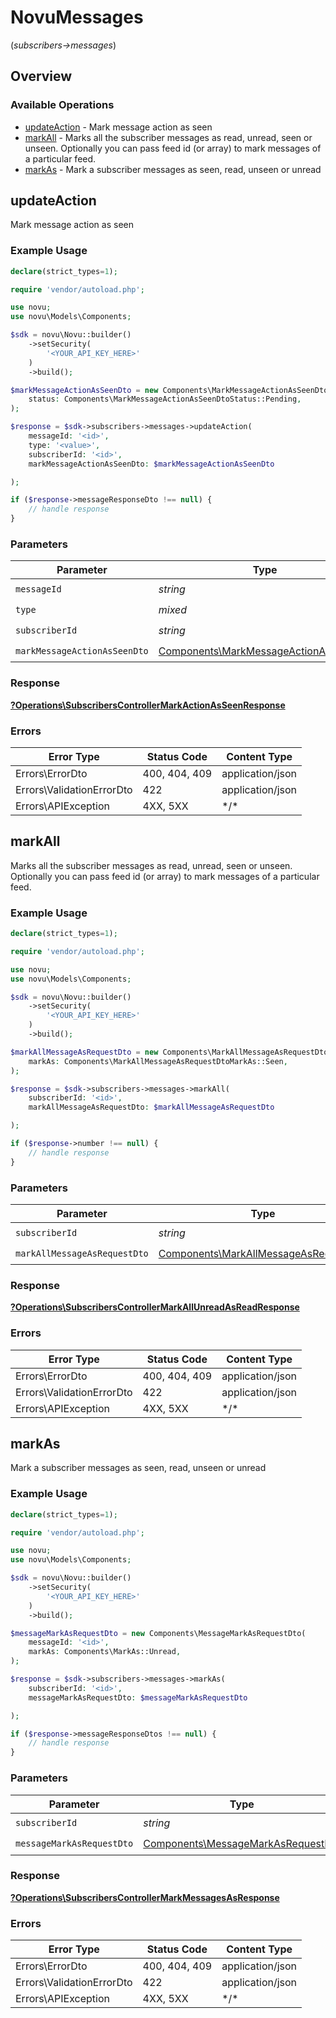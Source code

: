# NovuMessages
(*subscribers->messages*)

## Overview

### Available Operations

* [updateAction](#updateaction) - Mark message action as seen
* [markAll](#markall) - Marks all the subscriber messages as read, unread, seen or unseen. Optionally you can pass feed id (or array) to mark messages of a particular feed.
* [markAs](#markas) - Mark a subscriber messages as seen, read, unseen or unread

## updateAction

Mark message action as seen

### Example Usage

```php
declare(strict_types=1);

require 'vendor/autoload.php';

use novu;
use novu\Models\Components;

$sdk = novu\Novu::builder()
    ->setSecurity(
        '<YOUR_API_KEY_HERE>'
    )
    ->build();

$markMessageActionAsSeenDto = new Components\MarkMessageActionAsSeenDto(
    status: Components\MarkMessageActionAsSeenDtoStatus::Pending,
);

$response = $sdk->subscribers->messages->updateAction(
    messageId: '<id>',
    type: '<value>',
    subscriberId: '<id>',
    markMessageActionAsSeenDto: $markMessageActionAsSeenDto

);

if ($response->messageResponseDto !== null) {
    // handle response
}
```

### Parameters

| Parameter                                                                                      | Type                                                                                           | Required                                                                                       | Description                                                                                    |
| ---------------------------------------------------------------------------------------------- | ---------------------------------------------------------------------------------------------- | ---------------------------------------------------------------------------------------------- | ---------------------------------------------------------------------------------------------- |
| `messageId`                                                                                    | *string*                                                                                       | :heavy_check_mark:                                                                             | N/A                                                                                            |
| `type`                                                                                         | *mixed*                                                                                        | :heavy_check_mark:                                                                             | N/A                                                                                            |
| `subscriberId`                                                                                 | *string*                                                                                       | :heavy_check_mark:                                                                             | N/A                                                                                            |
| `markMessageActionAsSeenDto`                                                                   | [Components\MarkMessageActionAsSeenDto](../../Models/Components/MarkMessageActionAsSeenDto.md) | :heavy_check_mark:                                                                             | N/A                                                                                            |

### Response

**[?Operations\SubscribersControllerMarkActionAsSeenResponse](../../Models/Operations/SubscribersControllerMarkActionAsSeenResponse.md)**

### Errors

| Error Type                | Status Code               | Content Type              |
| ------------------------- | ------------------------- | ------------------------- |
| Errors\ErrorDto           | 400, 404, 409             | application/json          |
| Errors\ValidationErrorDto | 422                       | application/json          |
| Errors\APIException       | 4XX, 5XX                  | \*/\*                     |

## markAll

Marks all the subscriber messages as read, unread, seen or unseen. Optionally you can pass feed id (or array) to mark messages of a particular feed.

### Example Usage

```php
declare(strict_types=1);

require 'vendor/autoload.php';

use novu;
use novu\Models\Components;

$sdk = novu\Novu::builder()
    ->setSecurity(
        '<YOUR_API_KEY_HERE>'
    )
    ->build();

$markAllMessageAsRequestDto = new Components\MarkAllMessageAsRequestDto(
    markAs: Components\MarkAllMessageAsRequestDtoMarkAs::Seen,
);

$response = $sdk->subscribers->messages->markAll(
    subscriberId: '<id>',
    markAllMessageAsRequestDto: $markAllMessageAsRequestDto

);

if ($response->number !== null) {
    // handle response
}
```

### Parameters

| Parameter                                                                                      | Type                                                                                           | Required                                                                                       | Description                                                                                    |
| ---------------------------------------------------------------------------------------------- | ---------------------------------------------------------------------------------------------- | ---------------------------------------------------------------------------------------------- | ---------------------------------------------------------------------------------------------- |
| `subscriberId`                                                                                 | *string*                                                                                       | :heavy_check_mark:                                                                             | N/A                                                                                            |
| `markAllMessageAsRequestDto`                                                                   | [Components\MarkAllMessageAsRequestDto](../../Models/Components/MarkAllMessageAsRequestDto.md) | :heavy_check_mark:                                                                             | N/A                                                                                            |

### Response

**[?Operations\SubscribersControllerMarkAllUnreadAsReadResponse](../../Models/Operations/SubscribersControllerMarkAllUnreadAsReadResponse.md)**

### Errors

| Error Type                | Status Code               | Content Type              |
| ------------------------- | ------------------------- | ------------------------- |
| Errors\ErrorDto           | 400, 404, 409             | application/json          |
| Errors\ValidationErrorDto | 422                       | application/json          |
| Errors\APIException       | 4XX, 5XX                  | \*/\*                     |

## markAs

Mark a subscriber messages as seen, read, unseen or unread

### Example Usage

```php
declare(strict_types=1);

require 'vendor/autoload.php';

use novu;
use novu\Models\Components;

$sdk = novu\Novu::builder()
    ->setSecurity(
        '<YOUR_API_KEY_HERE>'
    )
    ->build();

$messageMarkAsRequestDto = new Components\MessageMarkAsRequestDto(
    messageId: '<id>',
    markAs: Components\MarkAs::Unread,
);

$response = $sdk->subscribers->messages->markAs(
    subscriberId: '<id>',
    messageMarkAsRequestDto: $messageMarkAsRequestDto

);

if ($response->messageResponseDtos !== null) {
    // handle response
}
```

### Parameters

| Parameter                                                                                | Type                                                                                     | Required                                                                                 | Description                                                                              |
| ---------------------------------------------------------------------------------------- | ---------------------------------------------------------------------------------------- | ---------------------------------------------------------------------------------------- | ---------------------------------------------------------------------------------------- |
| `subscriberId`                                                                           | *string*                                                                                 | :heavy_check_mark:                                                                       | N/A                                                                                      |
| `messageMarkAsRequestDto`                                                                | [Components\MessageMarkAsRequestDto](../../Models/Components/MessageMarkAsRequestDto.md) | :heavy_check_mark:                                                                       | N/A                                                                                      |

### Response

**[?Operations\SubscribersControllerMarkMessagesAsResponse](../../Models/Operations/SubscribersControllerMarkMessagesAsResponse.md)**

### Errors

| Error Type                | Status Code               | Content Type              |
| ------------------------- | ------------------------- | ------------------------- |
| Errors\ErrorDto           | 400, 404, 409             | application/json          |
| Errors\ValidationErrorDto | 422                       | application/json          |
| Errors\APIException       | 4XX, 5XX                  | \*/\*                     |